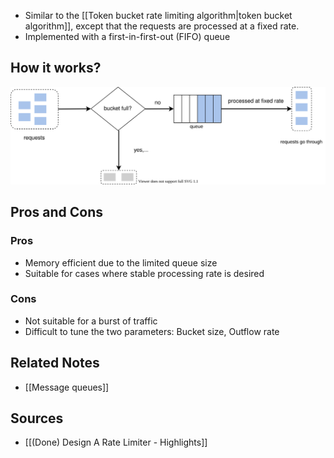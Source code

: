 - Similar to the [[Token bucket rate limiting algorithm|token bucket algorithm]], except that the requests are processed at a fixed rate.
- Implemented with a first-in-first-out (FIFO) queue

## How it works?
![Leaking bucket algorithm working](Assets/Leaking_bucket_algorithm_working.svg)

## Pros and Cons
### Pros
- Memory efficient due to the limited queue size
- Suitable for cases where stable processing rate is desired

### Cons
- Not suitable for a burst of traffic
- Difficult to tune the two parameters: Bucket size, Outflow rate

## Related Notes
- [[Message queues]]

## Sources
- [[(Done) Design A Rate Limiter - Highlights]]
